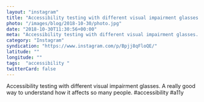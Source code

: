 ```yaml
---
layout: "instagram"
title: "Accessibility testing with different visual impairment glasses. "
photo: "/images/blog/2018-10-30/photo.jpg"
date: "2018-10-30T11:30:56+00:00"
meta: "Accessibility testing with different visual impairment glasses. "
category: "Instagram"
syndication: "https://www.instagram.com/p/Bpjj8qFloQE/"
latitude: ""
longitude: ""
tags:  "accessibility "
twitterCard: false
---
```

Accessibility testing with different visual impairment glasses. A really good way to understand how it affects so many people. #accessibility #a11y

